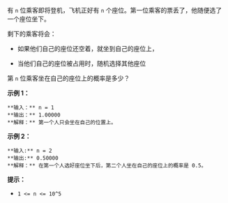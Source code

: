 有 `n` 位乘客即将登机，飞机正好有 `n` 个座位。第一位乘客的票丢了，他随便选了一个座位坐下。

剩下的乘客将会：

  * 如果他们自己的座位还空着，就坐到自己的座位上，

  * 当他们自己的座位被占用时，随机选择其他座位

第 `n` 位乘客坐在自己的座位上的概率是多少？



**示例 1：**

    
    
    **输入：** n = 1
    **输出：** 1.00000
    **解释：** 第一个人只会坐在自己的位置上。

**示例 2：**

    
    
    **输入:** n = 2
    **输出:** 0.50000
    **解释：** 在第一个人选好座位坐下后，第二个人坐在自己的座位上的概率是 0.5。
    



**提示：**

  * `1 <= n <= 10^5`


